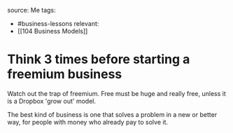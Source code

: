 source: Me
tags:
- #business-lessons 
relevant:
- [[104 Business Models]]

# Think 3 times before starting a freemium business

Watch out the trap of freemium. Free must be huge and really free, unless it is a Dropbox 'grow out' model.

The best kind of business is one that solves a problem in a new or better way, for people with money who already pay to solve it.

